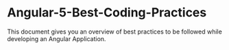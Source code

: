 # Angular-5-Best-Coding-Practices
This document gives you an overview of best practices to be followed while developing an Angular Application.
